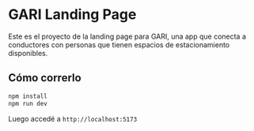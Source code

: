 # GARI Landing Page

Este es el proyecto de la landing page para GARI, una app que conecta a conductores con personas que tienen espacios de estacionamiento disponibles.

## Cómo correrlo

```bash
npm install
npm run dev
```

Luego accedé a `http://localhost:5173`
